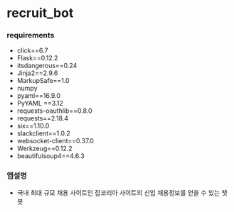 recruit_bot
=========

### requirements
- click==6.7
- Flask==0.12.2
- itsdangerous==0.24
- Jinja2==2.9.6
- MarkupSafe==1.0
- numpy
- pyaml==16.9.0
- PyYAML ==3.12
- requests-oauthlib==0.8.0
- requests==2.18.4
- six==1.10.0
- slackclient==1.0.2
- websocket-client==0.37.0
- Werkzeug==0.12.2
- beautifulsoup4==4.6.3

### 앱설명
- 국내 최대 규모 채용 사이트인 잡코리아 사이트의 신입 채용정보를 얻을 수 있는 챗봇

